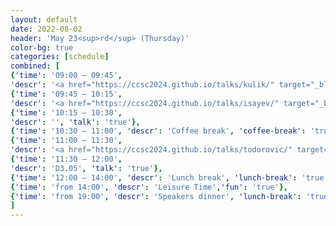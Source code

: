 ```yaml
---
layout: default
date: 2022-08-02
header: 'May 23<sup>rd</sup> (Thursday)'
color-bg: true
categories: [schedule]
combined: [
{'time': '09:00 – 09:45', 
'descr': '<a href="https://ccsc2024.github.io/talks/kulik/" target="_blank" style="color:#FFFFFF;"> D3.01 – Heather Kulik </a>','talk': 'true', 'session': 'Session 8 (Title: tba, Chair: tba)'},
{'time': '09:45 – 10:15', 
'descr': '<a href="https://ccsc2024.github.io/talks/isayev/" target="_blank" style="color:#FFFFFF;"> D3.02 – Olexander Isayev </a>', 'talk': 'true'},
{'time': '10:15 – 10:30', 
'descr': '', 'talk': 'true'},
{'time': '10:30 – 11:00', 'descr': 'Coffee break', 'coffee-break': 'true'},
{'time': '11:00 – 11:30', 
'descr': '<a href="https://ccsc2024.github.io/talks/todorovic/" target="_blank" style="color:#FFFFFF;"> D3.04 – Milica Todorović </a>', 'talk': 'true'},
{'time': '11:30 – 12:00', 
'descr': 'D3.05', 'talk': 'true'},
{'time': '12:00 – 14:00', 'descr': 'Lunch break', 'lunch-break': 'true'},
{'time': 'from 14:00', 'descr': 'Leisure Time','fun': 'true'},
{'time': 'from 19:00', 'descr': 'Speakers dinner', 'lunch-break': 'true'},
]
---
```

